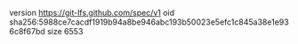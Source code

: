 version https://git-lfs.github.com/spec/v1
oid sha256:5988ce7cacdf1919b94a8be946abc193b50023e5efc1c845a38e1e936c8f67bd
size 6553

